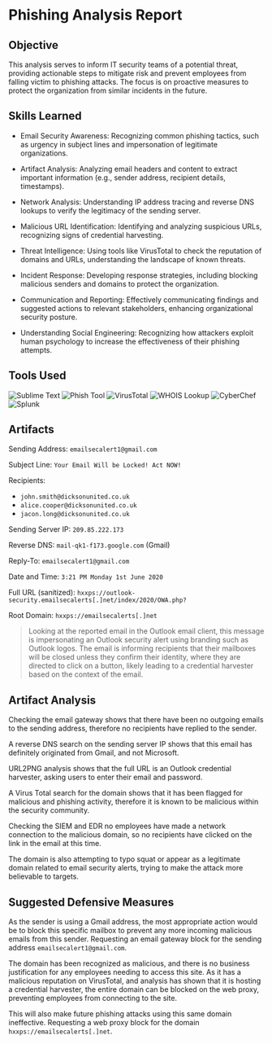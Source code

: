 # Phishing Analysis Report

## Objective
This analysis serves to inform IT security teams of a potential threat, providing actionable steps to 
mitigate risk and prevent employees from falling victim to phishing attacks. The focus is on proactive 
measures to protect the organization from similar incidents in the future.

## Skills Learned
- Email Security Awareness: Recognizing common phishing tactics, such as urgency in subject lines and impersonation of legitimate organizations.

- Artifact Analysis: Analyzing email headers and content to extract important information (e.g., sender address, recipient details, timestamps).

- Network Analysis: Understanding IP address tracing and reverse DNS lookups to verify the legitimacy of the sending server.

- Malicious URL Identification: Identifying and analyzing suspicious URLs, recognizing signs of credential harvesting.

- Threat Intelligence: Using tools like VirusTotal to check the reputation of domains and URLs, understanding the landscape of known threats.

- Incident Response: Developing response strategies, including blocking malicious senders and domains to protect the organization.

- Communication and Reporting: Effectively communicating findings and suggested actions to relevant stakeholders, enhancing organizational security posture.

- Understanding Social Engineering: Recognizing how attackers exploit human psychology to increase the effectiveness of their phishing attempts.

## Tools Used
<div>
<img src="https://img.shields.io/badge/-Sublime%20Text-ac7339?&style=for-the-badge&logo=Sublime%20Text&logoColor=white" alt="Sublime Text">
<img src="https://img.shields.io/badge/-Phish%20Tool-002266?&style=for-the-badge&logo=Phish&logoColor=white" alt="Phish Tool">
<img src="https://img.shields.io/badge/-VirusTotal-00cccc?&style=for-the-badge&logo=VirusTotal&logoColor=white" alt="VirusTotal">
<img src="https://img.shields.io/badge/-WHOIS%20Lookup-a3297a?&style=for-the-badge&logo=whois&logoColor=white" alt="WHOIS Lookup">
<img src="https://img.shields.io/badge/-Cyber%20Chef-2db300?&style=for-the-badge&logo=CyberChef&logoColor=white" alt="CyberChef">
<img src="https://img.shields.io/badge/-Splunk-ff9900?&style=for-the-badge&logo=Splunk&logoColor=white" alt="Splunk">

</div>

## Artifacts

Sending Address: `emailsecalert1@gmail.com`

Subject Line: `Your Email Will be Locked! Act NOW!`

Recipients:
- `john.smith@dicksonunited.co.uk`
- `alice.cooper@dicksonunited.co.uk`
- `jacon.long@dicksonunited.co.uk`

Sending Server IP: `209.85.222.173`

Reverse DNS: `mail-qk1-f173.google.com` (Gmail)

Reply-To: `emailsecalert1@gmail.com`

Date and Time: `3:21 PM Monday 1st June 2020`

Full URL (sanitized): `hxxps://outlook-security.emailsecalerts[.]net/index/2020/OWA.php?`

Root Domain: `hxxps://emailsecalerts[.]net`


>Looking at the reported email in the Outlook email client, this message is impersonating an Outlook security alert using branding such as Outlook logos. The email is informing recipients that their mailboxes will be closed unless they confirm their identity, where they are directed to click on a button, likely leading to a credential harvester based on the context of the email.


## Artifact Analysis
Checking the email gateway shows that there have been no outgoing emails to the sending address, therefore no 
recipients have replied to the sender. 

A reverse DNS search on the sending server IP shows that this email has definitely originated from Gmail, and not Microsoft. 

URL2PNG analysis shows that the full URL is an Outlook credential harvester, asking users to enter their email and password. 

A Virus Total search for the domain shows that it has been flagged for malicious and phishing activity, therefore it is known 
to be malicious within the security community.

Checking the SIEM and EDR no employees have made a network connection to the malicious domain, so no recipients have clicked 
on the link in the email at this time.

The domain is also attempting to typo squat or appear as a legitimate domain related to email security alerts, trying to make 
the attack more believable to targets.

## Suggested Defensive Measures
As the sender is using a Gmail address, the most appropriate action would be to block this specific mailbox to prevent any more 
incoming malicious emails from this sender. Requesting an email gateway block for the sending address `emailsecalert1@gmail.com`.

The domain has been recognized as malicious, and there is no business justification for any employees needing to access this site. 
As it has a malicious reputation on VirusTotal, and analysis has shown that it is hosting a credential harvester, the entire domain 
can be blocked on the web proxy, preventing employees from connecting to the site. 

This will also make future phishing attacks using this same domain ineffective. Requesting a web proxy block for the 
domain `hxxps://emailsecalerts[.]net`.
